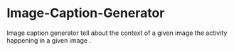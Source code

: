 # Image-Caption-Generator
Image caption generator tell about the context of a given image the activity happening in a given image .
